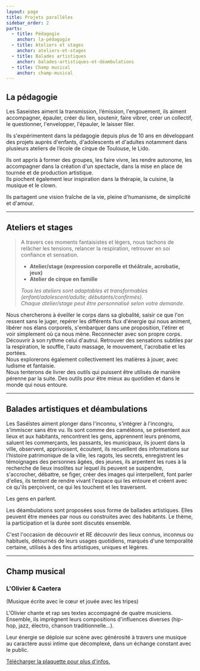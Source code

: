 ```yaml
---
layout: page
title: Projets parallèles
sidebar_order: 2
parts:
  - title: Pédagogie
    anchor: la-pédagogie
  - title: Ateliers et stages
    anchor: ateliers-et-stages
  - title: Balades artistiques
    anchor: balades-artistiques-et-déambulations
  - title: Champ musical
    anchor: champ-musical
---
```


## La pédagogie
Les Saseistes aiment la transmission, l’émission, l'engouement, ils aiment accompagner, épauler, créer du lien, soutenir, faire vibrer, créer un collectif, le questionner, l'envelopper, l'épauler, le laisser filer.

Ils s'expérimentent dans la pédagogie depuis plus de 10 ans en développant des projets auprès d'enfants, d'adolescents et d'adultes notamment dans plusieurs ateliers de l’école de cirque de Toulouse, le Lido.

Ils ont appris à former des groupes, les faire vivre, les rendre autonome, les accompagner dans la création d'un spectacle, dans la mise en place de tournée et de production artistique.  
Ils piochent également leur inspiration dans la thérapie, la cuisine, la musique et le clown.

<p class="message">
  Ils partagent une vision fraîche de la vie, pleine d'humanisme, de simplicité et d'amour.
</p>

---

## Ateliers et stages
> A travers ces moments fantaisistes et légers, nous tachons de relâcher les tensions, relancer la respiration, retrouver en soi confiance et sensation.
>
> - **Atelier/stage (expression corporelle et théâtrale, acrobatie, jeux)**
> - **Atelier de cirque en famille**
>
> *Tous les ateliers sont adaptables et transformables (enfant/adolescent/adulte; débutants/confirmés)*.  
> *Chaque atelier/stage peut être personnalisé selon votre demande*.

Nous chercherons à éveiller le corps dans sa globalité, saisir ce que l'on ressent sans le juger, repérer les différents flux d'énergie qui nous animent, libérer nos élans corporels, s'embarquer dans une proposition, l'étirer et voir simplement où ça nous mène. Reconnecter avec son propre corps. Découvrir à son rythme celui d'autrui. Retrouver des sensations subtiles par la respiration, le souffle, l'auto massage, le mouvement, l'acrobatie et les portées.  
Nous explorerons également collectivement les matières à jouer, avec ludisme et fantaisie.  
Nous tenterons de livrer des outils qui puissent être utilisés de manière pérenne par la suite. Des outils pour être mieux au quotidien et dans le monde qui nous entoure.




---

## Balades artistiques et déambulations

Les Saséïstes aiment plonger dans l'inconnu, s'intégrer à l'incongru, s’immiscer sans être vu. Ils sont comme des caméléons, se présentent aux lieux et aux habitants, rencontrent les gens, apprennent leurs prénoms, saluent les commerçants, les passants, les municipaux, ils jouent dans la ville, observent, apprivoisent, écoutent, ils recueillent des informations sur l'histoire patrimonique de la ville, les ragots, les secrets, enregistrent les témoignages des personnes âgées, des jeunes, ils arpentent les rues à la recherche de lieux insolites sur lequel ils peuvent se suspendre, s'accrocher, débattre, se figer, créer des images qui interpellent, font parler d'elles, ils tentent de rendre vivant l'espace qui les entoure et créent avec ce qu'ils perçoivent, ce qui les touchent et les traversent.

Les gens en parlent.

<p class="message">
  Les déambulations sont proposées sous forme de ballades artistiques. Elles peuvent être menées par nous ou construites avec des habitants. Le thème, la participation et la durée sont discutés ensemble.

  C'est l'occasion de découvrir et RE découvrir des lieux connus, inconnus ou habituels, détournés de leurs usages quotidiens, marqués d'une temporalité certaine, utilisés à des fins artistiques, uniques et légères.
</p>

---

## Champ musical

### L'Olivier & Caetera
<span class="subtitle">(Musique écrite avec le cœur et jouée avec les tripes)</span>

L'Olivier chante et rap ses textes accompagné de quatre musiciens. Ensemble, ils imprègnent leurs compositions d'influences diverses (hip-hop, jazz, électro, chanson traditionnelle...).

Leur énergie se déploie sur scène avec générosité à travers une musique au caractère aussi intime que décomplexé, dans un échange constant avec le public.

<p class="message">
  <a title="Plaquette L'Olivier et Caetera" href="/public/pdf/plaquette-lolivier-et-caetera.pdf" target="_blank">Télécharger la plaquette pour plus d'infos.</a>
</p>
